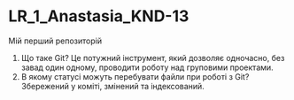 # LR_1_Anastasia_KND-13
Мій перший репозиторій
  1. Що таке Git? Це потужний інструмент, який дозволяє одночасно, без завад один одному, проводити роботу над груповими проектами.
  2. В якому статусі можуть перебувати файли при роботі з Git? Збережений у коміті, змінений та індексований.
